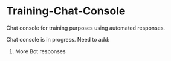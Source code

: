 # Training-Chat-Console
Chat console for training purposes using automated responses.

Chat console is in progress. Need to add:

1) More Bot responses
